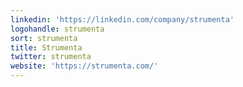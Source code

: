 ```yaml
---
linkedin: 'https://linkedin.com/company/strumenta'
logohandle: strumenta
sort: strumenta
title: Strumenta
twitter: strumenta
website: 'https://strumenta.com/'
---
```

